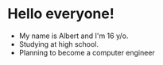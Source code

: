 # Hello everyone!
- My name is Albert and I'm 16 y/o.
- Studying at high school.
- Planning to become a computer engineer
